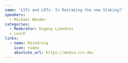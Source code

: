 ```yaml
---
name: 'LSTs and LRTs: Is Restaking the new Staking?'
speakers:
  - Michael Neuder
categories:
  - Moderator: Evgeny Lyandres
  - Lunch
links:
  - name: Recodring
    icon: video
    absolute_url: https://media.ccc.de/
---
```


